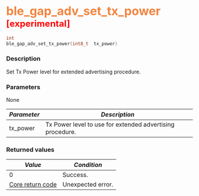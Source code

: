 ## <font color="#F2853F" style="font-size:24pt">ble\_gap\_adv\_set\_tx\_power</font><font color="red" style="font-size:18pt"> [experimental] </font>

```c
int
ble_gap_adv_set_tx_power(int8_t  tx_power)
```

### Description

Set Tx Power level for extended advertising procedure.

### Parameters

None

| *Parameter* | *Description*                                             |
|-------------|-----------------------------------------------------------|
| tx_power    | Tx Power level to use for extended advertising procedure. |

### Returned values

| *Value* | *Condition* |
|---------|-------------|
| 0 | Success. |
| [Core return code](../../ble_hs_return_codes/#return-codes-core) | Unexpected error. |
